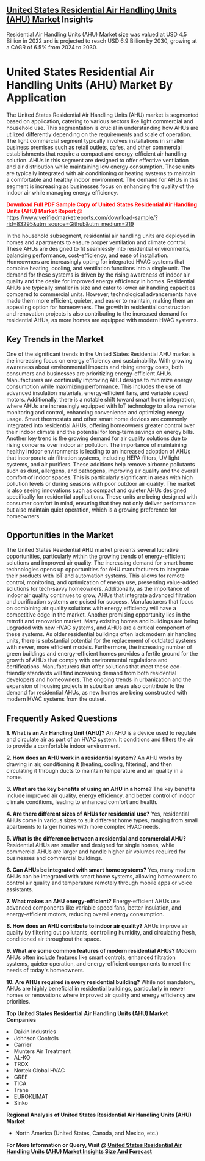 <h2><a href="https://www.verifiedmarketreports.com/download-sample/?rid=83295&amp;utm_source=Github&amp;utm_medium=219" target="_blank">United States Residential Air Handling Units (AHU) Market</a> Insights</h2><p>Residential Air Handling Units (AHU) Market size was valued at USD 4.5 Billion in 2022 and is projected to reach USD 6.9 Billion by 2030, growing at a CAGR of 6.5% from 2024 to 2030.</p><p> <h1>United States Residential Air Handling Units (AHU) Market By Application</h1> <p>The United States Residential Air Handling Units (AHU) market is segmented based on application, catering to various sectors like light commercial and household use. This segmentation is crucial in understanding how AHUs are utilized differently depending on the requirements and scale of operation. The light commercial segment typically involves installations in smaller business premises such as retail outlets, cafes, and other commercial establishments that require a compact and energy-efficient air handling solution. AHUs in this segment are designed to offer effective ventilation and air distribution while maintaining low energy consumption. These units are typically integrated with air conditioning or heating systems to maintain a comfortable and healthy indoor environment. The demand for AHUs in this segment is increasing as businesses focus on enhancing the quality of the indoor air while managing energy efficiency. <p><span class=""><span style="color: #ff0000;"><strong>Download Full PDF Sample Copy of United States Residential Air Handling Units (AHU) Market Report</strong> @ </span><a href="https://www.verifiedmarketreports.com/download-sample/?rid=83295&amp;utm_source=Github&amp;utm_medium=219" target="_blank">https://www.verifiedmarketreports.com/download-sample/?rid=83295&amp;utm_source=Github&amp;utm_medium=219</a></span></p></p> <p>In the household subsegment, residential air handling units are deployed in homes and apartments to ensure proper ventilation and climate control. These AHUs are designed to fit seamlessly into residential environments, balancing performance, cost-efficiency, and ease of installation. Homeowners are increasingly opting for integrated HVAC systems that combine heating, cooling, and ventilation functions into a single unit. The demand for these systems is driven by the rising awareness of indoor air quality and the desire for improved energy efficiency in homes. Residential AHUs are typically smaller in size and cater to lower air handling capacities compared to commercial units. However, technological advancements have made them more efficient, quieter, and easier to maintain, making them an appealing option for homeowners. The growth in residential construction and renovation projects is also contributing to the increased demand for residential AHUs, as more homes are equipped with modern HVAC systems. </p> <h2>Key Trends in the Market</h2> <p>One of the significant trends in the United States Residential AHU market is the increasing focus on energy efficiency and sustainability. With growing awareness about environmental impacts and rising energy costs, both consumers and businesses are prioritizing energy-efficient AHUs. Manufacturers are continually improving AHU designs to minimize energy consumption while maximizing performance. This includes the use of advanced insulation materials, energy-efficient fans, and variable speed motors. Additionally, there is a notable shift toward smart home integration, where AHUs are increasingly equipped with IoT technology to allow remote monitoring and control, enhancing convenience and optimizing energy usage. Smart thermostats and other smart home devices are commonly integrated into residential AHUs, offering homeowners greater control over their indoor climate and the potential for long-term savings on energy bills. Another key trend is the growing demand for air quality solutions due to rising concerns over indoor air pollution. The importance of maintaining healthy indoor environments is leading to an increased adoption of AHUs that incorporate air filtration systems, including HEPA filters, UV light systems, and air purifiers. These additions help remove airborne pollutants such as dust, allergens, and pathogens, improving air quality and the overall comfort of indoor spaces. This is particularly significant in areas with high pollution levels or during seasons with poor outdoor air quality. The market is also seeing innovations such as compact and quieter AHUs designed specifically for residential applications. These units are being designed with consumer comfort in mind, ensuring that they not only deliver performance but also maintain quiet operation, which is a growing preference for homeowners. <h2>Opportunities in the Market</h2> <p>The United States Residential AHU market presents several lucrative opportunities, particularly within the growing trends of energy-efficient solutions and improved air quality. The increasing demand for smart home technologies opens up opportunities for AHU manufacturers to integrate their products with IoT and automation systems. This allows for remote control, monitoring, and optimization of energy use, presenting value-added solutions for tech-savvy homeowners. Additionally, as the importance of indoor air quality continues to grow, AHUs that integrate advanced filtration and purification systems are poised for success. Manufacturers that focus on combining air quality solutions with energy efficiency will have a competitive edge in the market. Another promising opportunity lies in the retrofit and renovation market. Many existing homes and buildings are being upgraded with new HVAC systems, and AHUs are a critical component of these systems. As older residential buildings often lack modern air handling units, there is substantial potential for the replacement of outdated systems with newer, more efficient models. Furthermore, the increasing number of green buildings and energy-efficient homes provides a fertile ground for the growth of AHUs that comply with environmental regulations and certifications. Manufacturers that offer solutions that meet these eco-friendly standards will find increasing demand from both residential developers and homeowners. The ongoing trends in urbanization and the expansion of housing projects in suburban areas also contribute to the demand for residential AHUs, as new homes are being constructed with modern HVAC systems from the outset. </p> <h2>Frequently Asked Questions</h2> <p><strong>1. What is an Air Handling Unit (AHU)?</strong> An AHU is a device used to regulate and circulate air as part of an HVAC system. It conditions and filters the air to provide a comfortable indoor environment.</p> <p><strong>2. How does an AHU work in a residential system?</strong> An AHU works by drawing in air, conditioning it (heating, cooling, filtering), and then circulating it through ducts to maintain temperature and air quality in a home.</p> <p><strong>3. What are the key benefits of using an AHU in a home?</strong> The key benefits include improved air quality, energy efficiency, and better control of indoor climate conditions, leading to enhanced comfort and health.</p> <p><strong>4. Are there different sizes of AHUs for residential use?</strong> Yes, residential AHUs come in various sizes to suit different home types, ranging from small apartments to larger homes with more complex HVAC needs.</p> <p><strong>5. What is the difference between a residential and commercial AHU?</strong> Residential AHUs are smaller and designed for single homes, while commercial AHUs are larger and handle higher air volumes required for businesses and commercial buildings.</p> <p><strong>6. Can AHUs be integrated with smart home systems?</strong> Yes, many modern AHUs can be integrated with smart home systems, allowing homeowners to control air quality and temperature remotely through mobile apps or voice assistants.</p> <p><strong>7. What makes an AHU energy-efficient?</strong> Energy-efficient AHUs use advanced components like variable speed fans, better insulation, and energy-efficient motors, reducing overall energy consumption.</p> <p><strong>8. How does an AHU contribute to indoor air quality?</strong> AHUs improve air quality by filtering out pollutants, controlling humidity, and circulating fresh, conditioned air throughout the space.</p> <p><strong>9. What are some common features of modern residential AHUs?</strong> Modern AHUs often include features like smart controls, enhanced filtration systems, quieter operation, and energy-efficient components to meet the needs of today's homeowners.</p> <p><strong>10. Are AHUs required in every residential building?</strong> While not mandatory, AHUs are highly beneficial in residential buildings, particularly in newer homes or renovations where improved air quality and energy efficiency are priorities.</p> </p><p><strong>Top United States Residential Air Handling Units (AHU) Market Companies</strong></p><div data-test-id=""><p><li>Daikin Industries</li><li> Johnson Controls</li><li> Carrier</li><li> Munters Air Treatment</li><li> AL-KO</li><li> TROX</li><li> Nortek Global HVAC</li><li> GREE</li><li> TICA</li><li> Trane</li><li> EUROKLIMAT</li><li> Sinko</li></p><div><strong>Regional Analysis of&nbsp;United States Residential Air Handling Units (AHU) Market</strong></div><ul><li dir="ltr"><p dir="ltr">North America&nbsp;(United States, Canada, and Mexico, etc.)</p></li></ul><p><strong>For More Information or Query, Visit @&nbsp;</strong><strong><a href="https://www.verifiedmarketreports.com/product/global-residential-air-handling-units-ahu-market-growth-2019-2024/?utm_source=Github&amp;utm_medium=219" target="_blank">United States Residential Air Handling Units (AHU) Market Insights Size And Forecast</a></strong></p></div>
